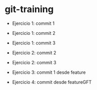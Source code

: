 # git-training
* Ejercicio 1: commit 1
* Ejercicio 1: commit 2
* Ejercicio 1: commit 3

* Ejercicio 2: commit 2
* Ejercicio 2: commit 3

* Ejercicio 3: commit 1 desde feature

* Ejercicio 4: commit desde featureGFT